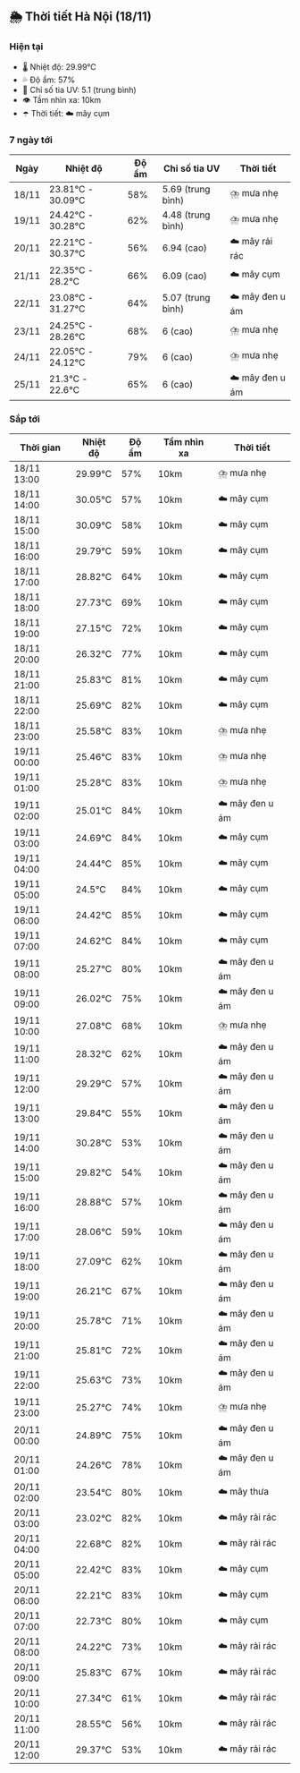 ## 🌦️ Thời tiết Hà Nội (18/11)

### Hiện tại

- 🌡️ Nhiệt độ: 29.99℃
- 💦 Độ ẩm: 57%
- 🌟 Chỉ số tia UV: 5.1 (trung bình)
- 👁️ Tầm nhìn xa: 10km
- ☂️ Thời tiết: ☁️ mây cụm

### 7 ngày tới

| Ngày | Nhiệt độ | Độ ẩm | Chỉ số tia UV | Thời tiết |
| --- | --- | --- | --- | --- |
| 18/11 | 23.81℃ - 30.09℃ | 58% | 5.69 (trung bình) | ⛈️ mưa nhẹ |
| 19/11 | 24.42℃ - 30.28℃ | 62% | 4.48 (trung bình) | ⛈️ mưa nhẹ |
| 20/11 | 22.21℃ - 30.37℃ | 56% | 6.94 (cao) | ☁️ mây rải rác |
| 21/11 | 22.35℃ - 28.2℃ | 66% | 6.09 (cao) | ☁️ mây cụm |
| 22/11 | 23.08℃ - 31.27℃ | 64% | 5.07 (trung bình) | ☁️ mây đen u ám |
| 23/11 | 24.25℃ - 28.26℃ | 68% | 6 (cao) | ⛈️ mưa nhẹ |
| 24/11 | 22.05℃ - 24.12℃ | 79% | 6 (cao) | ⛈️ mưa nhẹ |
| 25/11 | 21.3℃ - 22.6℃ | 65% | 6 (cao) | ☁️ mây đen u ám |

### Sắp tới

| Thời gian | Nhiệt độ | Độ ẩm | Tầm nhìn xa | Thời tiết |
| --- | --- | --- | --- | --- |
| 18/11 13:00 | 29.99℃ | 57% | 10km | ⛈️ mưa nhẹ |
| 18/11 14:00 | 30.05℃ | 57% | 10km | ☁️ mây cụm |
| 18/11 15:00 | 30.09℃ | 58% | 10km | ☁️ mây cụm |
| 18/11 16:00 | 29.79℃ | 59% | 10km | ☁️ mây cụm |
| 18/11 17:00 | 28.82℃ | 64% | 10km | ☁️ mây cụm |
| 18/11 18:00 | 27.73℃ | 69% | 10km | ☁️ mây cụm |
| 18/11 19:00 | 27.15℃ | 72% | 10km | ☁️ mây cụm |
| 18/11 20:00 | 26.32℃ | 77% | 10km | ☁️ mây cụm |
| 18/11 21:00 | 25.83℃ | 81% | 10km | ☁️ mây cụm |
| 18/11 22:00 | 25.69℃ | 82% | 10km | ☁️ mây cụm |
| 18/11 23:00 | 25.58℃ | 83% | 10km | ⛈️ mưa nhẹ |
| 19/11 00:00 | 25.46℃ | 83% | 10km | ⛈️ mưa nhẹ |
| 19/11 01:00 | 25.28℃ | 83% | 10km | ⛈️ mưa nhẹ |
| 19/11 02:00 | 25.01℃ | 84% | 10km | ☁️ mây đen u ám |
| 19/11 03:00 | 24.69℃ | 84% | 10km | ☁️ mây cụm |
| 19/11 04:00 | 24.44℃ | 85% | 10km | ☁️ mây cụm |
| 19/11 05:00 | 24.5℃ | 84% | 10km | ☁️ mây cụm |
| 19/11 06:00 | 24.42℃ | 85% | 10km | ☁️ mây cụm |
| 19/11 07:00 | 24.62℃ | 84% | 10km | ☁️ mây cụm |
| 19/11 08:00 | 25.27℃ | 80% | 10km | ☁️ mây đen u ám |
| 19/11 09:00 | 26.02℃ | 75% | 10km | ☁️ mây đen u ám |
| 19/11 10:00 | 27.08℃ | 68% | 10km | ⛈️ mưa nhẹ |
| 19/11 11:00 | 28.32℃ | 62% | 10km | ☁️ mây đen u ám |
| 19/11 12:00 | 29.29℃ | 57% | 10km | ☁️ mây đen u ám |
| 19/11 13:00 | 29.84℃ | 55% | 10km | ☁️ mây đen u ám |
| 19/11 14:00 | 30.28℃ | 53% | 10km | ☁️ mây đen u ám |
| 19/11 15:00 | 29.82℃ | 54% | 10km | ☁️ mây đen u ám |
| 19/11 16:00 | 28.88℃ | 57% | 10km | ☁️ mây đen u ám |
| 19/11 17:00 | 28.06℃ | 59% | 10km | ☁️ mây đen u ám |
| 19/11 18:00 | 27.09℃ | 62% | 10km | ☁️ mây đen u ám |
| 19/11 19:00 | 26.21℃ | 67% | 10km | ☁️ mây đen u ám |
| 19/11 20:00 | 25.78℃ | 71% | 10km | ☁️ mây đen u ám |
| 19/11 21:00 | 25.81℃ | 72% | 10km | ☁️ mây đen u ám |
| 19/11 22:00 | 25.63℃ | 73% | 10km | ☁️ mây đen u ám |
| 19/11 23:00 | 25.27℃ | 74% | 10km | ⛈️ mưa nhẹ |
| 20/11 00:00 | 24.89℃ | 75% | 10km | ☁️ mây đen u ám |
| 20/11 01:00 | 24.26℃ | 78% | 10km | ☁️ mây đen u ám |
| 20/11 02:00 | 23.54℃ | 80% | 10km | ☁️ mây thưa |
| 20/11 03:00 | 23.02℃ | 82% | 10km | ☁️ mây rải rác |
| 20/11 04:00 | 22.68℃ | 82% | 10km | ☁️ mây rải rác |
| 20/11 05:00 | 22.42℃ | 83% | 10km | ☁️ mây cụm |
| 20/11 06:00 | 22.21℃ | 83% | 10km | ☁️ mây cụm |
| 20/11 07:00 | 22.73℃ | 80% | 10km | ☁️ mây cụm |
| 20/11 08:00 | 24.22℃ | 73% | 10km | ☁️ mây rải rác |
| 20/11 09:00 | 25.83℃ | 67% | 10km | ☁️ mây rải rác |
| 20/11 10:00 | 27.34℃ | 61% | 10km | ☁️ mây rải rác |
| 20/11 11:00 | 28.55℃ | 56% | 10km | ☁️ mây rải rác |
| 20/11 12:00 | 29.37℃ | 53% | 10km | ☁️ mây rải rác |
